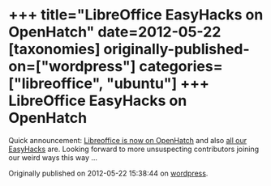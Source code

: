 +++
title="LibreOffice EasyHacks on OpenHatch"
date=2012-05-22
[taxonomies]
originally-published-on=["wordpress"]
categories=["libreoffice", "ubuntu"]
+++
LibreOffice EasyHacks on OpenHatch
==================================

Quick announcement: <a href="http://openhatch.org/+projects/libreoffice" rel="nofollow">Libreoffice is now on OpenHatch</a> and also <a href="http://openhatch.org/search/?project=libreoffice&amp;q=" rel="nofollow">all our EasyHacks</a> are. Looking forward to more unsuspecting contributors joining our weird ways this way ...

Originally published on 2012-05-22 15:38:44 on [wordpress](https://skyfromme.wordpress.com/2012/05/22/libreoffice-easyhacks-on-openhatch/).

